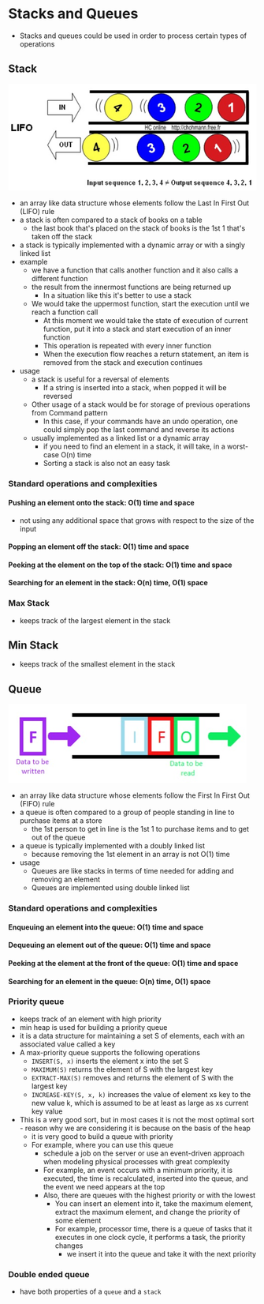 # Stacks and Queues

- Stacks and queues could be used in order to process certain types of operations

## Stack

![Stack](../../../images/lifo.png)

- an array like data structure whose elements follow the Last In First Out (LIFO) rule
- a stack is often compared to a stack of books on a table
  - the last book that's placed on the stack of books is the 1st 1 that's taken off the stack
- a stack is typically implemented with a dynamic array or with a singly linked list
- example
  - we have a function that calls another function and it also calls a different function
  - the result from the innermost functions are being returned up
    - In a situation like this it's better to use a stack
  - We would take the uppermost function, start the execution until we reach a function call
    - At this moment we would take the state of execution of current function, put it into a stack and start execution of an inner function
    - This operation is repeated with every inner function
    - When the execution flow reaches a return statement, an item is removed from the stack and execution continues
- usage
  - a stack is useful for a reversal of elements
    - If a string is inserted into a stack, when popped it will be reversed
  - Other usage of a stack would be for storage of previous operations from Command pattern
    - In this case, if your commands have an undo operation, one could simply pop the last command and reverse its actions
  - usually implemented as a linked list or a dynamic array
    - if you need to find an element in a stack, it will take, in a worst-case O(n) time
    - Sorting a stack is also not an easy task

### Standard operations and complexities

#### Pushing an element onto the stack: O(1) time and space

- not using any additional space that grows with respect to the size of the input

#### Popping an element off the stack: O(1) time and space

#### Peeking at the element on the top of the stack: O(1) time and space

#### Searching for an element in the stack: O(n) time, O(1) space

### Max Stack

- keeps track of the largest element in the stack

## Min Stack

- keeps track of the smallest element in the stack

## Queue

![Queue](../../../images/queue.jpg)

- an array like data structure whose elements follow the First In First Out (FIFO) rule
- a queue is often compared to a group of people standing in line to purchase items at a store
  - the 1st person to get in line is the 1st 1 to purchase items and to get out of the queue
- a queue is typically implemented with a doubly linked list
  - because removing the 1st element in an array is not O(1) time
- usage
  - Queues are like stacks in terms of time needed for adding and removing an element
  - Queues are implemented using double linked list

### Standard operations and complexities

#### Enqueuing an element into the queue: O(1) time and space

#### Dequeuing an element out of the queue: O(1) time and space

#### Peeking at the element at the front of the queue: O(1) time and space

#### Searching for an element in the queue: O(n) time, O(1) space

### Priority queue

- keeps track of an element with high priority
- min heap is used for building a priority queue
- it is a data structure for maintaining a set S of elements, each with an associated value called a key
- A max-priority queue supports the following operations
  - `INSERT(S, x)` inserts the element x into the set S
  - `MAXIMUM(S)` returns the element of S with the largest key
  - `EXTRACT-MAX(S)` removes and returns the element of S with the largest key
  - `INCREASE-KEY(S, x, k)` increases the value of element xs key to the new value k, which is assumed to be at least as large as xs current key value
- This is a very good sort, but in most cases it is not the most optimal sort - reason why we are considering it is because on the basis of the heap
  - it is very good to build a queue with priority
  - For example, where you can use this queue
    - schedule a job on the server or use an event-driven approach when modeling physical processes with great complexity
    - For example, an event occurs with a minimum priority, it is executed, the time is recalculated, inserted into the queue, and the event we need appears at the top
    - Also, there are queues with the highest priority or with the lowest
      - You can insert an element into it, take the maximum element, extract the maximum element, and change the priority of some element
      - For example, processor time, there is a queue of tasks that it executes in one clock cycle, it performs a task, the priority changes
        - we insert it into the queue and take it with the next priority

### Double ended queue

- have both properties of a `queue` and a `stack`
